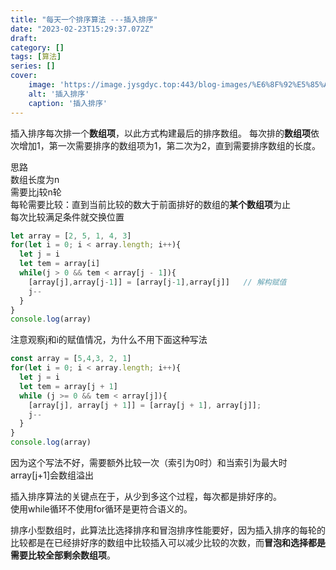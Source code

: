 ```yaml
---
title: "每天一个排序算法 ---插入排序"
date: "2023-02-23T15:29:37.072Z"
draft: 
category: [] 
tags: [算法]
series: []
cover: 
    image: 'https://image.jysgdyc.top:443/blog-images/%E6%8F%92%E5%85%A5%E6%8E%92%E5%BA%8F.gif'
    alt: '插入排序'
    caption: '插入排序'
---
```

插入排序每次排一个**数组项**，以此方式构建最后的排序数组。
每次排的**数组项**依次增加1，第一次需要排序的数组项为1，第二次为2，直到需要排序数组的长度。

思路  
数组长度为n  
需要比j较n轮  
每轮需要比较：直到当前比较的数大于前面排好的数组的**某个数组项**为止  
每次比较满足条件就交换位置  
```javascript
let array = [2, 5, 1, 4, 3]
for(let i = 0; i < array.length; i++){
  let j = i
  let tem = array[i]
  while(j > 0 && tem < array[j - 1]){
    [array[j],array[j-1]] = [array[j-1],array[j]]	// 解构赋值
    j--
  }
}
console.log(array)
```
注意观察j和i的赋值情况，为什么不用下面这种写法
```javascript
const array = [5,4,3, 2, 1]
for(let i = 0; i < array.length; i++){
  let j = i
  let tem = array[j + 1]
  while (j >= 0 && tem < array[j]){
    [array[j], array[j + 1]] = [array[j + 1], array[j]];
    j--
  }
}
console.log(array)
```
因为这个写法不好，需要额外比较一次（索引为0时）和当索引为最大时array[j+1]会数组溢出  

插入排序算法的关键点在于，从少到多这个过程，每次都是排好序的。  
使用while循环不使用for循环是更符合语义的。  

排序小型数组时，此算法比选择排序和冒泡排序性能要好，因为插入排序的每轮的比较都是在已经排好序的数组中比较插入可以减少比较的次数，而**冒泡和选择都是需要比较全部剩余数组项**。  